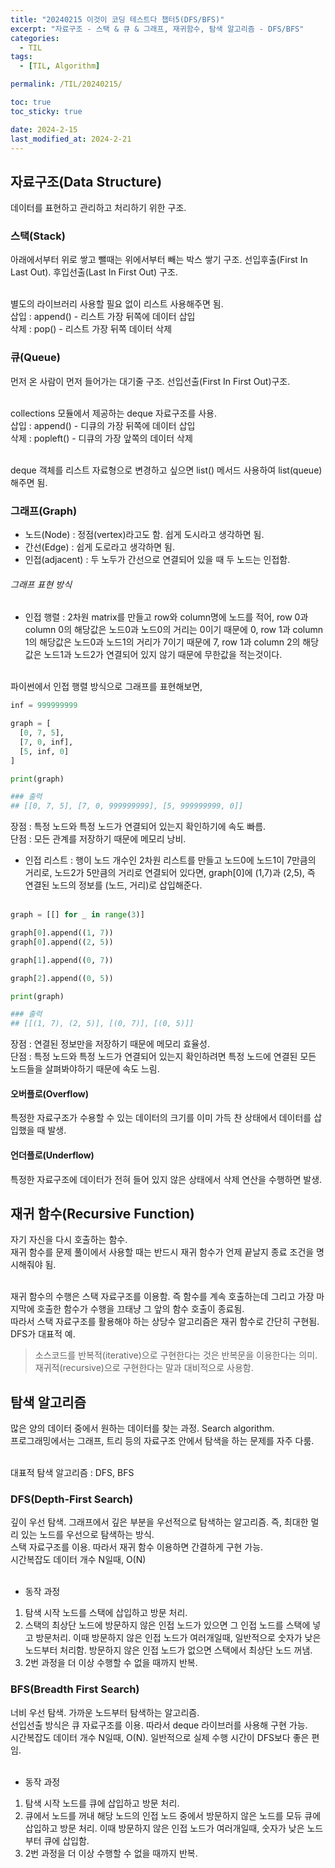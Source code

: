 ```yaml
---
title: "20240215 이것이 코딩 테스트다 챕터5(DFS/BFS)"
excerpt: "자료구조 - 스택 & 큐 & 그래프, 재귀함수, 탐색 알고리즘 - DFS/BFS"
categories:
  - TIL
tags:
  - [TIL, Algorithm]

permalink: /TIL/20240215/

toc: true
toc_sticky: true

date: 2024-2-15
last_modified_at: 2024-2-21
---
```


## 자료구조(Data Structure)
데이터를 표현하고 관리하고 처리하기 위한 구조.

### 스택(Stack)
아래에서부터 위로 쌓고 뺄때는 위에서부터 빼는 박스 쌓기 구조. 선입후출(First In Last Out). 후입선출(Last In First Out) 구조.<br><br>

별도의 라이브러리 사용할 필요 없이 리스트 사용해주면 됨.<br>
삽입 : append() - 리스트 가장 뒤쪽에 데이터 삽입 <br>
삭제 : pop() - 리스트 가장 뒤쪽 데이터 삭제 <br>

### 큐(Queue)
먼저 온 사람이 먼저 들어가는 대기줄 구조. 선입선출(First In First Out)구조.<br><br>

collections 모듈에서 제공하는 deque 자료구조를 사용.<br>
삽입 : append() - 디큐의 가장 뒤쪽에 데이터 삽입 <br>
삭제 : popleft() - 디큐의 가장 앞쪽의 데이터 삭제 <br><br>

deque 객체를 리스트 자료형으로 변경하고 싶으면 list() 메서드 사용하여 list(queue)해주면 됨.

### 그래프(Graph)
- 노드(Node) : 정점(vertex)라고도 함. 쉽게 도시라고 생각하면 됨.
- 간선(Edge) : 쉽게 도로라고 생각하면 됨.
- 인접(adjacent) : 두 노두가 간선으로 연결되어 있을 때 두 노드는 인접함.

###### 그래프 표현 방식
- 인접 행렬
  : 2차원 matrix를 만들고 row와 column명에 노드를 적어, row 0과 column 0의 해당값은 노드0과 노드0의 거리는 0이기 때문에 0, row 1과 column 1의 해당값은 노드0과 노드1의 거리가 7이기 때문에 7, row 1과 column 2의 해당값은 노드1과 노드2가 연결되어 있지 않기 때문에 무한값을 적는것이다.<br><br>

파이썬에서 인접 행렬 방식으로 그래프를 표현해보면, 

```python
inf = 999999999

graph = [
  [0, 7, 5],
  [7, 0, inf],
  [5, inf, 0]
]

print(graph)

### 출력
## [[0, 7, 5], [7, 0, 999999999], [5, 999999999, 0]]
```

장점 : 특정 노드와 특정 노드가 연결되어 있는지 확인하기에 속도 빠름.<br>
단점 : 모든 관계를 저장하기 때문에 메모리 낭비.

- 인접 리스트
  : 행이 노드 개수인 2차원 리스트를 만들고 노드0에 노드1이 7만큼의 거리로, 노드2가 5만큼의 거리로 연결되어 있다면, graph[0]에 (1,7)과 (2,5), 즉 연결된 노드의 정보를 (노드, 거리)로 삽입해준다.<br><br>

```python
graph = [[] for _ in range(3)]

graph[0].append((1, 7))
graph[0].append((2, 5))

graph[1].append((0, 7))

graph[2].append((0, 5))

print(graph)

### 출력
## [[(1, 7), (2, 5)], [(0, 7)], [(0, 5)]]
```

장점 : 연결된 정보만을 저장하기 때문에 메모리 효율성.<br>
단점 : 특정 노드와 특정 노드가 연결되어 있는지 확인하려면 특정 노드에 연결된 모든 노드들을 살펴봐야하기 때문에 속도 느림.

#### 오버플로(Overflow)
특정한 자료구조가 수용할 수 있는 데이터의 크기를 이미 가득 찬 상태에서 데이터를 삽입했을 때 발생.

#### 언더플로(Underflow)
특정한 자료구조에 데이터가 전혀 들어 있지 않은 상태에서 삭제 연산을 수행하면 발생.


## 재귀 함수(Recursive Function)
자기 자신을 다시 호출하는 함수.<br>
재귀 함수를 문제 풀이에서 사용할 때는 반드시 재귀 함수가 언제 끝날지 종료 조건을 명시해줘야 됨.<br><br>

재귀 함수의 수행은 스택 자료구조를 이용함. 즉 함수를 계속 호출하는데 그리고 가장 마지막에 호출한 함수가 수행을 끄태냥 그 앞의 함수 호출이 종료됨.<br>
따라서 스택 자료구조를 활용해야 하는 상당수 알고리즘은 재귀 함수로 간단히 구현됨. DFS가 대표적 예.<br>

> 소스코드를 반복적(iterative)으로 구현한다는 것은 반복문을 이용한다는 의미. 재귀적(recursive)으로 구현한다는 말과 대비적으로 사용함.


## 탐색 알고리즘
많은 양의 데이터 중에서 원하는 데이터를 찾는 과정. Search algorithm.<br>
프로그래밍에서는 그래프, 트리 등의 자료구조 안에서 탐색을 하는 문제를 자주 다룸.<br><br>

대표적 탐색 알고리즘 : DFS, BFS

### DFS(Depth-First Search)
깊이 우선 탐색. 그래프에서 깊은 부분을 우선적으로 탐색하는 알고리즘. 즉, 최대한 멀리 있는 노드를 우선으로 탐색하는 방식.<br>
스택 자료구조를 이용. 따라서 재귀 함수 이용하면 간결하게 구현 가능.<br>
시간복잡도 데이터 개수 N일때, O(N)<br><br>

* 동작 과정
1. 탐색 시작 노드를 스택에 삽입하고 방문 처리.
2. 스택의 최상단 노드에 방문하지 않은 인접 노드가 있으면 그 인접 노드를 스택에 넣고 방문처리. 이때 방문하지 않은 인접 노드가 여러개일때, 일반적으로 숫자가 낮은 노드부터 처리함. 방문하지 않은 인접 노드가 없으면 스택에서 최상단 노드 꺼냄.
3. 2번 과정을 더 이상 수행할 수 없을 때까지 반복.

### BFS(Breadth First Search)
너비 우선 탐색. 가까운 노드부터 탐색하는 알고리즘. <br>
선입선출 방식은 큐 자료구조를 이용. 따라서 deque 라이브러를 사용해 구현 가능.<br>
시간복잡도 데이터 개수 N일때, O(N). 일반적으로 실제 수행 시간이 DFS보다 좋은 편임.<br><br>

* 동작 과정
1. 탐색 시작 노드를 큐에 삽입하고 방문 처리.
2. 큐에서 노드를 꺼내 해당 노드의 인접 노드 중에서 방문하지 않은 노드를 모듀 큐에 삽입하고 방문 처리. 이때 방문하지 않은 인접 노드가 여러개일때, 숫자가 낮은 노드부터 큐에 삽입함.
3. 2번 과정을 더 이상 수행할 수 없을 때까지 반복.
